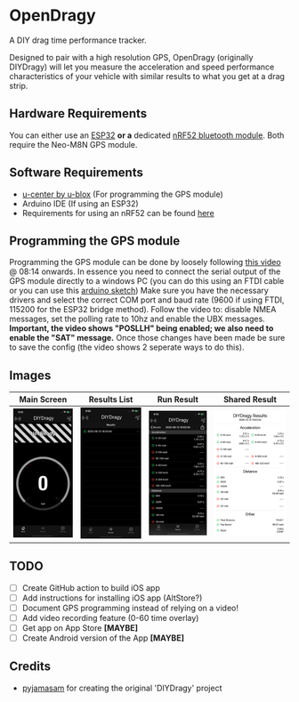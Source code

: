 
# OpenDragy
A DIY drag time performance tracker.

Designed to pair with a high resolution GPS, OpenDragy (originally DIYDragy) will let you measure the acceleration and speed performance characteristics of your vehicle with similar results to what you get at a drag strip.

## Hardware Requirements
You can either use an [ESP32](https://github.com/ConnorHowell/OpenDragy/tree/master/Hardware#using-an-esp32) **or a** dedicated [nRF52 bluetooth module](https://github.com/ConnorHowell/OpenDragy/tree/master/Hardware#using-an-nr52-module). Both require the Neo-M8N GPS module.

## Software Requirements

- [u-center by u-blox](https://www.u-blox.com/en/product/u-center) (For programming the GPS module)
 - Arduino IDE (If using an ESP32)
 - Requirements for using an nRF52 can be found [here](https://github.com/ConnorHowell/OpenDragy/tree/master/nRF52#bleuart-bridge)

## Programming the GPS module
Programming the GPS module can be done by loosely following [this video](https://youtu.be/TwhCX0c8Xe0?t=494) @ 08:14 onwards. 
In essence you need to connect the serial output of the GPS module directly to a windows PC (you can do this using an FTDI cable or you can use this [arduino sketch](https://github.com/ConnorHowell/OpenDragy/tree/master/ESP32#serialtoserial)) Make sure you have the necessary drivers and select the correct COM port and baud rate (9600 if using FTDI, 115200 for the ESP32 bridge method). Follow the video to: disable NMEA messages, set the polling rate to 10hz and enable the UBX messages. **Important, the video shows "POSLLH" being enabled; we also need to enable the "SAT" message.** Once those changes have been made be sure to save the config (the video shows 2 seperate ways to do this).

## Images
|Main Screen| Results List | Run Result | Shared Result |
|--|--|--|--|
| ![Main Screen](https://github.com/ConnorHowell/OpenDragy/blob/master/Media/Main%20Screen.png?raw=true) | ![Results List](https://github.com/ConnorHowell/OpenDragy/blob/master/Media/Results%20List.png?raw=true) | ![Run Result](https://github.com/ConnorHowell/OpenDragy/blob/master/Media/Result.png?raw=true) | ![Shared Result](https://github.com/ConnorHowell/OpenDragy/blob/master/Media/ShareResults.png?raw=true) |
## TODO

 - [ ] Create GitHub action to build iOS app
 - [ ] Add instructions for installing iOS app (AltStore?)
 - [ ] Document GPS programming instead of relying on a video!
 - [ ] Add video recording feature (0-60 time overlay)
 - [ ] Get app on App Store **[MAYBE]**
 - [ ] Create Android version of the App **[MAYBE]**
 
## Credits

 - [pyjamasam](https://github.com/pyjamasam/DIYDragy) for creating the original 'DIYDragy' project
